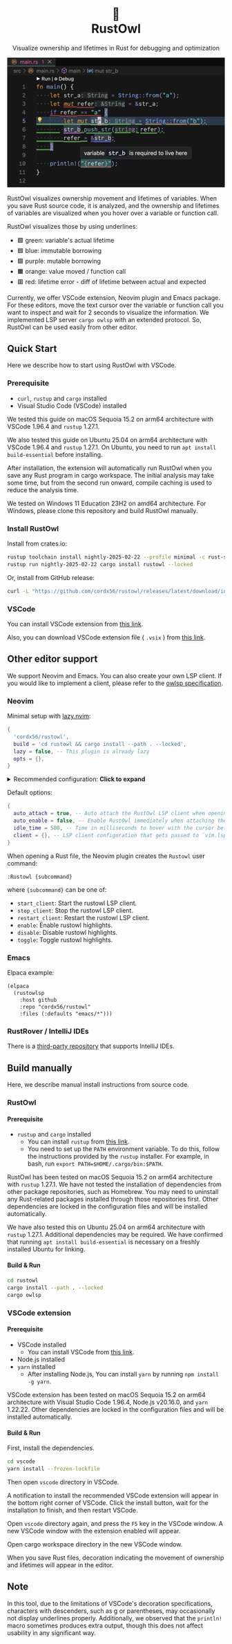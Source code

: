 <div align="center">
    <h1>
      🦉<br />
      RustOwl
    </h1>
    <p>
        Visualize ownership and lifetimes in Rust for debugging and optimization
    </p>
    <p>
        <img src="docs/readme-screenshot-2.png" />
    </p>
</div>

RustOwl visualizes ownership movement and lifetimes of variables.
When you save Rust source code, it is analyzed, and the ownership and lifetimes of variables are visualized when you hover over a variable or function call.

RustOwl visualizes those by using underlines:

- 🟩 green: variable's actual lifetime
- 🟦 blue: immutable borrowing
- 🟪 purple: mutable borrowing
- 🟧 orange: value moved / function call
- 🟥 red: lifetime error - diff of lifetime between actual and expected

Currently, we offer VSCode extension, Neovim plugin and Emacs package.
For these editors, move the text cursor over the variable or function call you want to inspect and wait for 2 seconds to visualize the information.
We implemented LSP server `cargo owlsp` with an extended protocol.
So, RustOwl can be used easily from other editor.

## Quick Start

Here we describe how to start using RustOwl with VSCode.

### Prerequisite

- `curl`, `rustup` and `cargo` installed
- Visual Studio Code (VSCode) installed

We tested this guide on macOS Sequoia 15.2 on arm64 architecture with VSCode 1.96.4 and `rustup` 1.27.1.

We also tested this guide on Ubuntu 25.04 on arm64 architecture with VSCode 1.96.4 and `rustup` 1.27.1.
On Ubuntu, you need to run `apt install build-essential` before installing.

After installation, the extension will automatically run RustOwl when you save any Rust program in cargo workspace.
The initial analysis may take some time, but from the second run onward, compile caching is used to reduce the analysis time.

We tested on Windows 11 Education 23H2 on amd64 architecture.
For Windows, please clone this repository and build RustOwl manually.

### Install RustOwl

Install from crates.io:

```bash
rustup toolchain install nightly-2025-02-22 --profile minimal -c rust-src,cargo,rustc-dev,llvm-tools-preview
rustup run nightly-2025-02-22 cargo install rustowl --locked
```

Or, install from GitHub release:

```bash
curl -L "https://github.com/cordx56/rustowl/releases/latest/download/install.sh" | sh
```

### VSCode

You can install VSCode extension from [this link](https://marketplace.visualstudio.com/items?itemName=cordx56.rustowl-vscode).

Also, you can download VSCode extension file ( `.vsix` ) from [this link](https://github.com/cordx56/rustowl/releases/download/v0.1.4/rustowl-vscode-0.1.4.vsix).

## Other editor support

We support Neovim and Emacs.
You can also create your own LSP client.
If you would like to implement a client, please refer to the [owlsp specification](docs/lsp-spec.md).

### Neovim

Minimal setup with [lazy.nvim](https://github.com/folke/lazy.nvim):

```lua
{
  'cordx56/rustowl',
  build = 'cd rustowl && cargo install --path . --locked',
  lazy = false, -- This plugin is already lazy
  opts = {},
}
```

<details>
<summary>Recommended configuration: <b>Click to expand</b></summary>

```lua
{
  'cordx56/rustowl',
  build = 'cd rustowl && cargo install --path . --locked',
  lazy = false, -- This plugin is already lazy
  opts = {
    client = {
      on_attach = function(_, buffer)
        vim.keymap.set('n', '<leader>o', function()
          require('rustowl').toggle(buffer)
        end, { buffer = buffer, desc = 'Toggle RustOwl' })
      end
    },
  },
}
```

</details>

Default options:

```lua
{
  auto_attach = true, -- Auto attach the RustOwl LSP client when opening a Rust file
  auto_enable = false, -- Enable RustOwl immediately when attaching the LSP client
  idle_time = 500, -- Time in milliseconds to hover with the cursor before triggering RustOwl
  client = {}, -- LSP client configuration that gets passed to `vim.lsp.start`
}
```

When opening a Rust file, the Neovim plugin creates the `Rustowl` user command:

```vim
:Rustowl {subcommand}
```

where `{subcommand}` can be one of:

- `start_client`: Start the rustowl LSP client.
- `stop_client`: Stop the rustowl LSP client.
- `restart_client`: Restart the rustowl LSP client.
- `enable`: Enable rustowl highlights.
- `disable`: Disable rustowl highlights.
- `toggle`: Toggle rustowl highlights.


### Emacs

Elpaca example:

```elisp
(elpaca
  (rustowlsp
    :host github
    :repo "cordx56/rustowl"
    :files (:defaults "emacs/*")))
```

### RustRover / IntelliJ IDEs

There is a [third-party repository](https://github.com/siketyan/intellij-rustowl) that supports IntelliJ IDEs.


## Build manually

Here, we describe manual install instructions from source code.

### RustOwl

#### Prerequisite

- `rustup` and `cargo` installed
    - You can install `rustup` from [this link](https://rustup.rs/).
    - You need to set up the `PATH` environment variable. To do this, follow the instructions provided by the `rustup` installer. For example, in bash, run `export PATH=$HOME/.cargo/bin:$PATH`.

RustOwl has been tested on macOS Sequoia 15.2 on arm64 architecture with `rustup` 1.27.1.
We have not tested the installation of dependencies from other package repositories, such as Homebrew.
You may need to uninstall any Rust-related packages installed through those repositories first.
Other dependencies are locked in the configuration files and will be installed automatically.

We have also tested this on Ubuntu 25.04 on arm64 architecture with `rustup` 1.27.1.
Additional dependencies may be required.
We have confirmed that running `apt install build-essential` is necessary on a freshly installed Ubuntu for linking.

#### Build & Run

```bash
cd rustowl
cargo install --path . --locked
cargo owlsp
```


### VSCode extension

#### Prerequisite

- VSCode installed
    - You can install VSCode from [this link](https://code.visualstudio.com/).
- Node.js installed
- `yarn` installed
    - After installing Node.js, You can install `yarn` by running `npm install -g yarn`.

VSCode extension has been tested on macOS Sequoia 15.2 on arm64 architecture with Visual Studio Code 1.96.4, Node.js v20.16.0, and `yarn` 1.22.22.
Other dependencies are locked in the configuration files and will be installed automatically.

#### Build & Run

First, install the dependencies.

```bash
cd vscode
yarn install --frozen-lockfile
```

Then open `vscode` directory in VSCode.

A notification to install the recommended VSCode extension will appear in the bottom right corner of VSCode.
Click the install button, wait for the installation to finish, and then restart VSCode.

Open `vscode` directory again, and press the `F5` key in the VSCode window.
A new VSCode window with the extension enabled will appear.

Open cargo workspace directory in the new VSCode window.

When you save Rust files, decoration indicating the movement of ownership and lifetimes will appear in the editor.


## Note

In this tool, due to the limitations of VSCode's decoration specifications, characters with descenders, such as g or parentheses, may occasionally not display underlines properly.
Additionally, we observed that the `println!` macro sometimes produces extra output, though this does not affect usability in any significant way.
